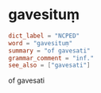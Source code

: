 # gavesituṃ

``` toml
dict_label = "NCPED"
word = "gavesituṃ"
summary = "of gavesati"
grammar_comment = "inf."
see_also = ["gavesati"]
```

of gavesati

